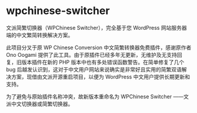 # wpchinese-switcher
文派简繁切换器（WPChinese Switcher），完全基于您 WordPress 网站服务器端的中文繁简转换解决方案。

此项目分叉于原 WP Chinese Conversion 中文简繁转换器免费插件，感谢原作者 Ono Oogami 提供了此工具。由于原插件已经多年无更新，无维护及无支持回复，旧版本插件在新的 PHP 版本中也有多处错误函数警告。在简单修复了几个 bug 后越发认识到，这对于中文用户网站来说确实是非常好且实用的简繁双语解决方案，现借由文派开源重启项目，以便为 WordPress 中文用户提供长期更新和支持。

为了避免与原始插件名称冲突，故新版本重命名为 WPChinese Switcher ——文派中文切换器或简繁切换器。
